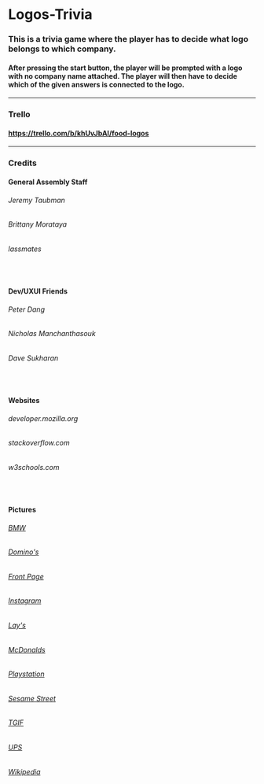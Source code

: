 # Logos-Trivia

### This is a trivia game where the player has to decide what logo belongs to which company. 
#### After pressing the start button, the player will be prompted with a logo with **no** company name attached. The player will then have to decide which of the given answers is connected to the logo. 

***

### Trello
#### https://trello.com/b/khUvJbAl/food-logos

***

### Credits
#### General Assembly Staff
###### Jeremy Taubman
###### Brittany Morataya
###### lassmates

<br>

#### Dev/UXUI Friends
###### Peter Dang
###### Nicholas Manchanthasouk
###### Dave Sukharan

<br>

#### Websites
###### developer.mozilla.org
###### stackoverflow.com
###### w3schools.com

<br>


#### Pictures
###### [BMW](https://www.jetpunk.com/img/user-photo-library/e5/e5ba85bd17-450.png)
###### [Domino's](http://2.bp.blogspot.com/--DHkNIsSurk/UcD11IDiW1I/AAAAAAAAACo/01q1ErjNVKo/s1600/RGB_Blue_Type_Tile_Only_0.jpg)
###### [Front Page](https://play.google.com/store/apps/details?id=com.msi.logogame&hl=en_US&gl=US)
###### [Instagram](https://images2.minutemediacdn.com/image/upload/c_fit,f_auto,fl_lossy,q_auto,w_728/v1583509126/shape/mentalfloss/619387-transmit_startups-3.jpg?itok=rNVphTUJ)
###### [Lay's](https://i.insider.com/500851a2ecad04bd32000001?width=600&format=jpeg&auto=webp)
###### [McDonalds](http://upload.wikimedia.org/wikipedia/commons/3/36/McDonald%27s_Golden_Arches.svgv)
###### [Playstation](https://www.jetpunk.com/img/user-photo-library/42/42711cbcde-450.png)
###### [Sesame Street](https://i.insider.com/50083a8ceab8ea3e31000006?width=750&format=jpeg&auto=webp)
###### [TGIF](https://www.youthdownloads.com/triviamaker/wp-content/themes/stratusx-child/template/upload/RHlKygOiPXblbnhioWL7WzJSBd42/20210924163248012548686/275C1Q2.png)
###### [UPS](https://i.insider.com/50083a75eab8eaba3000000c?width=600&format=jpeg&auto=webp)
###### [Wikipedia](https://upload.wikimedia.org/wikipedia/commons/a/a0/Wikipedia-logo-blank.png)